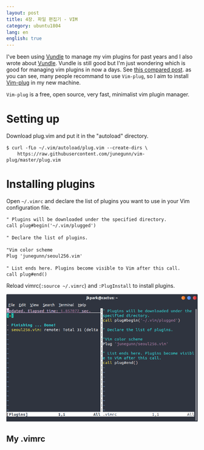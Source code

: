 ```yaml
---
layout: post
title: 4장. 파일 편집기 - VIM
category: ubuntu1804
lang: en
english: true
---
```


I've been using [Vundle](https://github.com/VundleVim/Vundle.Vim) to manage my vim plugins for past years and I also wrote about [Vundle](install-vundle). Vundle is still good but I'm just wondering which is good for managing vim plugins in now a days. See [this compared post](https://www.slant.co/topics/1224/versus/~vim-plug_vs_vundle_vs_pathogen). as you can see, many people recommand to use `Vim-plug`, so I aim to install [Vim-plug](https://github.com/junegunn/vim-plug) in my new machine.

`Vim-plug` is a free, open source, very fast, minimalist vim plugin manager. 

# Setting up

Download plug.vim and put it in the "autoload" directory.

```
$ curl -fLo ~/.vim/autoload/plug.vim --create-dirs \
    https://raw.githubusercontent.com/junegunn/vim-plug/master/plug.vim
```

# Installing plugins

Open `~/.vimrc` and declare the list of plugins you want to use in your Vim configuration file. 

```
" Plugins will be downloaded under the specified directory.
call plug#begin('~/.vim/plugged')

" Declare the list of plugins.

"Vim color scheme
Plug 'junegunn/seoul256.vim'

" List ends here. Plugins become visible to Vim after this call.
call plug#end()
```

Reload vimrc(`:source ~/.vimrc`) and `:PlugInstall` to install plugins.

![](/images/posts/install-ubuntu1804/vim01.png)

## My .vimrc

<script src="https://gist.github.com/jkpark/da218ce74c8be8d21617353245e7df95.js"></script>
